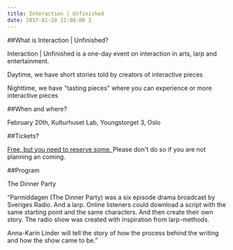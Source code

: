 ```yaml
---
title: Interaction | Unfinished
date: 2017-01-28 21:08:00 Z
---
```


##What is Interaction | Unfinished?

Interaction | Unfinished is a one-day event on interaction in arts, larp and entertainment.

Daytime, we have short stories told by creators of interactive pieces

Nighttime, we have "tasting pieces" where you can experience or more interactive pieces

##When and where?

February 20th, Kulturhuset Lab, Youngstorget 3, Oslo

##Tickets?

[Free, but you need to reserve some. ](https://billetto.no/en/events/interaction-unfinished/)Please don't do so if you are not planning an coming. 

##Program

The Dinner Party

“Parmiddagen (The Dinner Party) was a six episode drama broadcast by Sveriges Radio. And a larp. Online listeners could download a script with the same starting point and the same characters. And then create their own story. The radio show was created with inspiration from larp-methods. 

Anna-Karin Linder will tell the story of how the process behind the writing and how the show came to be.”



